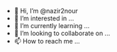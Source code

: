 - 👋 Hi, I’m @nazir2nour
- 👀 I’m interested in ...
- 🌱 I’m currently learning ...
- 💞️ I’m looking to collaborate on ...
- 📫 How to reach me ...

<!---
nazir2nour/nazir2nour is a ✨ special ✨ repository because its `README.md` (this file) appears on your GitHub profile.
You can click the Preview link to take a look at your changes.
--->
